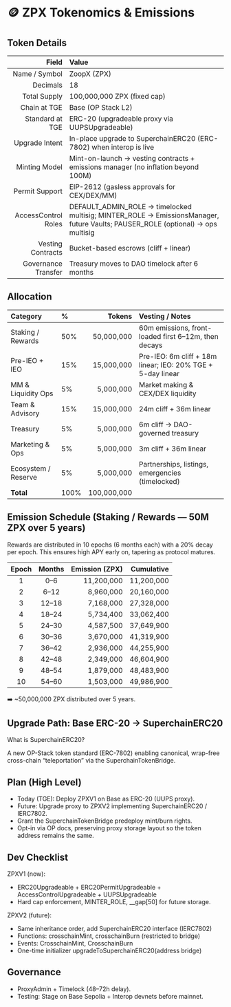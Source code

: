 🪙 ZPX Tokenomics & Emissions
=============================

Token Details
-------------

| Field                 | Value                                                                 |
|----------------------:|:----------------------------------------------------------------------|
| Name / Symbol         | ZoopX (ZPX)                                                           |
| Decimals              | 18                                                                    |
| Total Supply          | 100,000,000 ZPX (fixed cap)                                           |
| Chain at TGE          | Base (OP Stack L2)                                                    |
| Standard at TGE       | ERC-20 (upgradeable proxy via UUPSUpgradeable)                        |
| Upgrade Intent        | In-place upgrade to SuperchainERC20 (ERC-7802) when interop is live   |
| Minting Model         | Mint-on-launch → vesting contracts + emissions manager (no inflation beyond 100M) |
| Permit Support        | EIP-2612 (gasless approvals for CEX/DEX/MM)                           |
| AccessControl Roles   | DEFAULT_ADMIN_ROLE → timelocked multisig; MINTER_ROLE → EmissionsManager, future Vaults; PAUSER_ROLE (optional) → ops multisig |
| Vesting Contracts     | Bucket-based escrows (cliff + linear)                                 |
| Governance Transfer   | Treasury moves to DAO timelock after 6 months                         |

Allocation
----------

| Category              | %   | Tokens       | Vesting / Notes                                         |
|:----------------------|:----|-------------:|:-------------------------------------------------------|
| Staking / Rewards     | 50%  | 50,000,000   | 60m emissions, front-loaded first 6–12m, then decays   |
| Pre-IEO + IEO         | 15%  | 15,000,000   | Pre-IEO: 6m cliff + 18m linear; IEO: 20% TGE + 5-day linear |
| MM & Liquidity Ops    | 5%   | 5,000,000    | Market making & CEX/DEX liquidity                       |
| Team & Advisory       | 15%  | 15,000,000   | 24m cliff + 36m linear                                 |
| Treasury              | 5%   | 5,000,000    | 6m cliff → DAO-governed treasury                       |
| Marketing & Ops       | 5%   | 5,000,000    | 3m cliff + 36m linear                                  |
| Ecosystem / Reserve   | 5%   | 5,000,000    | Partnerships, listings, emergencies (timelocked)        |
| **Total**             | 100% |100,000,000   |                                                        |

Emission Schedule (Staking / Rewards — 50M ZPX over 5 years)
----------------------------------------------------------------

Rewards are distributed in 10 epochs (6 months each) with a 20% decay per epoch.
This ensures high APY early on, tapering as protocol matures.

| Epoch | Months | Emission (ZPX) | Cumulative      |
|:-----:|:------:|---------------:|----------------:|
| 1     | 0–6    | 11,200,000     | 11,200,000      |
| 2     | 6–12   | 8,960,000      | 20,160,000      |
| 3     | 12–18  | 7,168,000      | 27,328,000      |
| 4     | 18–24  | 5,734,400      | 33,062,400      |
| 5     | 24–30  | 4,587,500      | 37,649,900      |
| 6     | 30–36  | 3,670,000      | 41,319,900      |
| 7     | 36–42  | 2,936,000      | 44,255,900      |
| 8     | 42–48  | 2,349,000      | 46,604,900      |
| 9     | 48–54  | 1,879,000      | 48,483,900      |
| 10    | 54–60  | 1,503,000      | 49,986,900      |

➡️ ~50,000,000 ZPX distributed over 5 years.

Upgrade Path: Base ERC-20 → SuperchainERC20
-----------------------------------------

What is SuperchainERC20?

A new OP-Stack token standard (ERC-7802) enabling canonical, wrap-free cross-chain “teleportation” via the SuperchainTokenBridge.

Plan (High Level)
------------------

- Today (TGE): Deploy ZPXV1 on Base as ERC-20 (UUPS proxy).
- Future: Upgrade proxy to ZPXV2 implementing SuperchainERC20 / IERC7802.
- Grant the SuperchainTokenBridge predeploy mint/burn rights.
- Opt-in via OP docs, preserving proxy storage layout so the token address remains the same.

Dev Checklist
-------------

ZPXV1 (now):

- ERC20Upgradeable + ERC20PermitUpgradeable + AccessControlUpgradeable + UUPSUpgradeable
- Hard cap enforcement, MINTER_ROLE, __gap[50] for future storage.

ZPXV2 (future):

- Same inheritance order, add SuperchainERC20 interface (IERC7802)
- Functions: crosschainMint, crosschainBurn (restricted to bridge)
- Events: CrosschainMint, CrosschainBurn
- One-time initializer upgradeToSuperchainERC20(address bridge)

Governance
----------

- ProxyAdmin + Timelock (48–72h delay).
- Testing: Stage on Base Sepolia + Interop devnets before mainnet.

